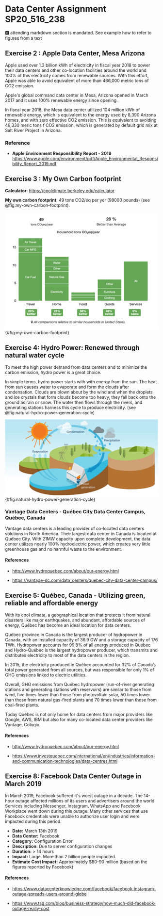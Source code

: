 # Data Center Assignment  SP20_516_238

:o2: attending markdown section is mandated. See example how to refer to figures from a text

## Exercise 2 : Apple Data Center, Mesa Arizona

Apple used over 1.3 billion kWh of electricity in fiscal year 2018 to power their data centers and other co-location facilities around the world and 100% of this electricity comes from renewable sources. With this effort, Apple was able to avoid equivalent of more than 466,000 metric tons of CO2 emission.

Apple's global command data center in Mesa, Arizona opened in March 2017 and it uses 100% renewable energy since opening.

In fiscal year 2018, the Mesa data center utilized 104 million kWh of renewable energy, which is equivalent to the energy used by 8,390 Arizona homes, and with zero effective CO2 emission. This is equivalent to avoiding 49,330 meric tons f CO2 emission, which is generated by default grid mix at Salt River Project in Arizona.

### Reference

*  **Apple Environment Responsibility Report - 2019** <https://www.apple.com/environment/pdf/Apple_Environmental_Responsibility_Report_2019.pdf>  


## Exercise 3 : My Own Carbon footprint

**Calculator**: <https://coolclimate.berkeley.edu/calculator>

**My own carbon footprint**: 49 tons CO2/eq per yer (98000 pounds) (see @fig:my-own-carbon-footprint).

![My Own Carbon Footprint](images/my-own-carbon-footprint.png){#fig:my-own-carbon-footprint}


## Exercise 4: Hydro Power: Renewed through natural water cycle

To meet the high power demand from data centers and to minimize the carbon emission, hydro power is a great choice.

In simple terms, hydro power starts with with energy from the sun. The heat from sun causes water to evaporate and form the clouds after condensation. Clouds are blown about by the wind and when the droplets and ice crystals that form clouds become too heavy, they fall back onto the ground as rain or snow. The water then flows through the rivers, and generating stations harness this cycle to produce electricity. (see @fig:natural-hydro-power-generation-cycle)

![Natural hydro power cycle](images/natural-hydro-power-cycle.png){#fig:natural-hydro-power-generation-cycle} 

### Vantage Data Centers - Québec City Data Center Campus, Québec, Canada

Vantage data centers is a leading provider of co-located data centers solutions in North America. Their largest data center in Canada is located at Québec City. With 21MW capacity upon complete development, the data center utilizes nearly 100% hydroelectric power, which creates very little greenhouse gas and no harmful waste to the environment.

#### References

* <http://www.hydroquebec.com/about/our-energy.html>

* <https://vantage-dc.com/data_centers/quebec-city-data-center-campus/>


## Exercise 5: Québec, Canada - Utilizing green, reliable and affordable energy

With its cool climate, a geographical location that protects it from natural disasters like major earthquakes, and abundant, affordable sources of energy, Québec has become an ideal location for data centers.

Québec province in Canada is the largest producer of hydropower in Canada, with an installed capacity of 36.9 GW and a storage capacity of 176 TWh. Hydropower accounts for 99.8% of all energy produced in Québec and Hydro-Québec is the largest hydropower producer, which transmits and distributes electricity to most of the data centers in the region.

In 2015, the electricity produced in Québec accounted for 32% of Canada’s total power generated from all sources, but was responsible for only 1% of GHG emissions linked to electric utilities.

Overall, GHG emissions from Québec hydropower (run-of-river generating stations and generating stations with reservoirs) are similar to those from wind, five times lower than those from photovoltaic solar, 50 times lower than those from natural gas-fired plants and 70 times lower than those from coal-fired plants.

Today Québec is not only home for data centers from major providers like Google, AWS, IBM but also for many co-located data center providers like Vantage, Cologix.

#### References

* <http://www.hydroquebec.com/about/our-energy.html>

* <https://www.investquebec.com/international/en/industries/information-and-communication-technologies/data-centres.html>


## Exercise 8: Facebook Data Center Outage in March 2019

In March 2019, Facebook suffered it's worst outage in a decade. The 14-hour outage affected millions of its users and advertisers around the world. Services including Messenger, Instagram, WhatsApp and Facebook Workplace went down during this outage. Many other services that use Facebook credentials were unable to authorize user login and were impacted during this period. 

*   **Date:** March 13th 2019
*   **Data Center:**  Facebook
*   **Category:** Configuration Error
*   **Description:** Due to server configuration changes
*   **Duration:**  > 14 hours
*   **Impact:** Large. More than 2 billion people impacted.
*   **Estimate Cost Impact:** Approximately $80-90 million (based on the figures reported by Facebook)

#### References

* <https://www.datacenterknowledge.com/facebook/facebook-instagram-outage-spreads-users-around-globe>

* <https://www.tsg.com/blog/business-strategy/how-much-did-facebook-outage-really-cost>
